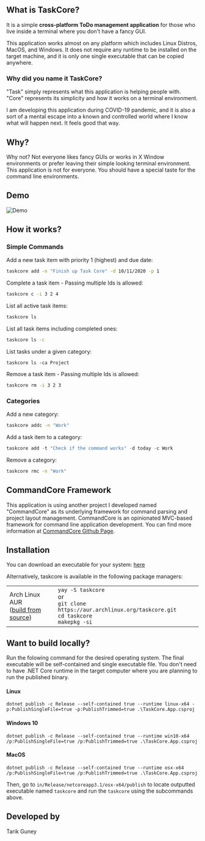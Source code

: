 ## What is TaskCore?

It is a simple **cross-platform ToDo management application** for those who live inside a terminal where you don't have a fancy GUI. 

This application works almost on any platform which includes Linux Distros, MacOS, and Windows. It does not require any runtime to be installed on the target machine, and it is only one single executable that can be copied anywhere.

### Why did you name it TaskCore?

"Task" simply represents what this application is helping people with. "Core" represents its simplicity and how it works on a terminal environment.

I am developing this application during COVID-19 pandemic, and it is also a sort of a mental escape into a known and controlled world where I know what will happen next. It feels good that way.

## Why?

Why not? Not everyone likes fancy GUIs or works in X Window environments or prefer leaving their simple looking terminal environment. This application is not for everyone. You should have a special taste for the command line environments. 

## Demo

![Demo](./taskcore_demo.gif)

## How it works?

### Simple Commands

Add a new task item with priority 1 (highest) and due date:
```bash
taskcore add -n "Finish up Task Core" -d 10/11/2020 -p 1
```

Complete a task item - Passing multiple Ids is allowed:
```bash
taskcore c -i 3 2 4
```

List all active task items:
```bash
taskcore ls
```

List all task items including completed ones:

```bash
taskcore ls -c
```

List tasks under a given category:
```
taskcore ls -ca Project
```

Remove a task item - Passing multiple Ids is allowed:
```bash
taskcore rm -i 3 2 3
```

### Categories

Add a new category:

```bash
taskcore addc -n "Work"
```
Add a task item to a category:

```c#
taskcore add -t "Check if the command works" -d today -c Work
```
Remove a category:

```bash
taskcore rmc -n "Work"
```

## CommandCore Framework

This application is using another project I developed named "CommandCore" as its underlying framework for command parsing and project layout management. CommandCore is an opinionated MVC-based framework for command line application development. You can find more information at [CommandCore Github Page](https://www.github.com/tarikguney/command-core).

## Installation

You can download an executable for your system: [here](https://github.com/tarikguney/taskcore/releases)

Alternatively, taskcore is available in the following package managers:

<table>
  <tr>
    <td>Arch Linux AUR<br>
        (<a href="https://aur.archlinux.org/packages/taskcore">build from source</a>)</td>
    <td><code>yay -S taskcore</code>
        <br>or<br>
        <code>git clone https://aur.archlinux.org/taskcore.git</code><br>
        <code>cd taskcore</code><br>
        <code>makepkg -si</code></td>
  </tr>
</table>

## Want to build locally?

Run the folowing command for the desired operating system. The final executable will be self-contained and single executable file. You don't need to have .NET Core runtime in the target computer where you are planning to run the published binary.

#### Linux
```
dotnet publish -c Release --self-contained true --runtime linux-x64 -p:PublishSingleFile=true -p:PublishTrimmed=true .\TaskCore.App.csproj
```

#### Windows 10
```
dotnet publish -c Release --self-contained true --runtime win10-x64 /p:PublishSingleFile=true /p:PublishTrimmed=true .\TaskCore.App.csproj
```

#### MacOS
```
dotnet publish -c Release --self-contained true --runtime osx-x64 /p:PublishSingleFile=true /p:PublishTrimmed=true .\TaskCore.App.csproj
```

Then, go to `in/Release/netcoreapp3.1/osx-x64/publish` to locate outputted executable named `taskcore` and run the `taskcore` using the subcommands above.

## Developed by

Tarik Guney
